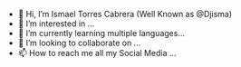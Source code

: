- 👋 Hi, I’m Ismael Torres Cabrera (Well Known as @Djisma)
- 👀 I’m interested in ...
- 🌱 I’m currently learning multiple languages...
- 💞️ I’m looking to collaborate on ...
- 📫 How to reach me all my Social Media ...

<!---
Djisma/Djisma is a ✨ special ✨ repository because its `README.md` (this file) appears on your GitHub profile.
You can click the Preview link to take a look at your changes.
--->
